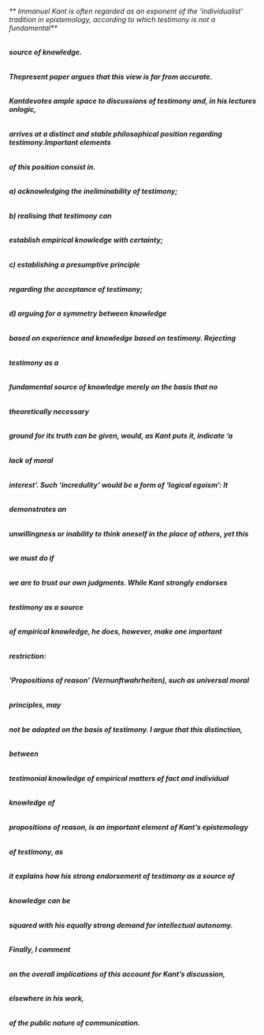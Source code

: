 ###### ** Immanuel Kant is often regarded as an exponent of the ‘individualist’ tradition in epistemology, according to which testimony is not a fundamental**

###### **source of knowledge.**

###### **The​ ​present​ ​paper​ ​argues​ ​that​ ​this​ ​view​ ​is​ ​far​ ​from​ ​accurate.**

###### **Kant​ ​devotes​ ​ample​ ​space  to​ ​discussions​ ​of​ ​testimony​ ​and,​ ​in​ ​his​ ​lectures​ ​on​ ​logic,**

###### **arrives at a distinct and stable  philosophical position regarding testimony.​ ​Important​ ​elements**

###### **of​ ​this​ ​position​ ​consist  in​.**

###### **a\) acknowledging the ineliminability of testimony;**

###### **b\) realising that testimony can**

###### **establish empirical knowledge with certainty;**

###### **c\) establishing a presumptive principle**

###### **regarding the acceptance of testimony;**

###### **d\) arguing for a symmetry between knowledge**

###### **based on experience and knowledge based on testimony. Rejecting**

###### **testimony as a**

###### **fundamental source of knowledge merely on the basis that no**

###### **theoretically necessary**

###### **ground for its truth can be given, would, as Kant puts it, indicate ‘a**

###### **lack of moral**

###### **interest’. Such ‘incredulity’ would be a form of ‘logical egoism’: It**

###### **demonstrates an**

###### **unwillingness or inability to think oneself in the place of others, yet this**

###### **we must do if**

###### **we are to trust our own judgments. While Kant strongly endorses**

###### **testimony as a source**

###### **of empirical knowledge, he does, however, make one important**

###### **restriction:**

###### **‘Propositions of reason’ \(Vernunftwahrheiten\), such as universal moral**

###### **principles, may**

###### **not be adopted on the basis of testimony. I argue that this distinction,**

###### **between**

###### **testimonial knowledge of empirical matters of fact and individual**

###### **knowledge of**

###### **propositions of reason, is an important element of Kant’s epistemology**

###### **of testimony, as**

###### **it explains how his strong endorsement of testimony as a source of**

###### **knowledge can be**

###### **squared with his equally strong demand for intellectual autonomy.**

###### **Finally, I comment**

###### **on the overall implications of this account for Kant’s discussion,**

###### **elsewhere in his work,**

###### **of the public nature of communication.**

###### 



